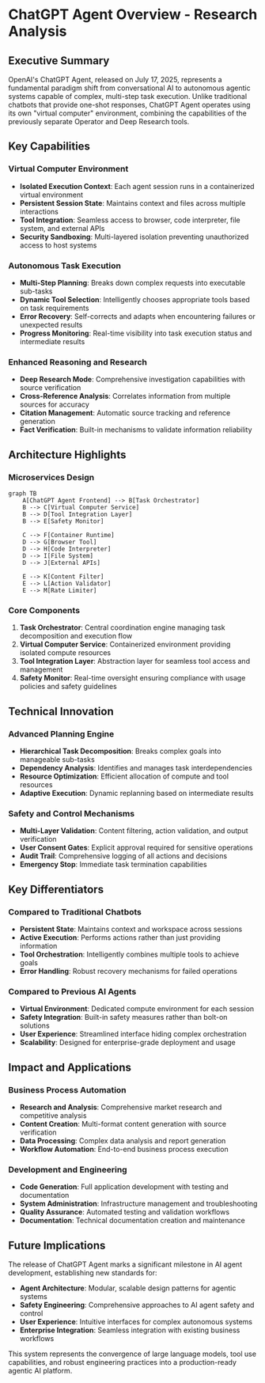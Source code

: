 # ChatGPT Agent Overview - Research Analysis

## Executive Summary

OpenAI's ChatGPT Agent, released on July 17, 2025, represents a fundamental paradigm shift from conversational AI to autonomous agentic systems capable of complex, multi-step task execution. Unlike traditional chatbots that provide one-shot responses, ChatGPT Agent operates using its own "virtual computer" environment, combining the capabilities of the previously separate Operator and Deep Research tools.

## Key Capabilities

### Virtual Computer Environment
- **Isolated Execution Context**: Each agent session runs in a containerized virtual environment
- **Persistent Session State**: Maintains context and files across multiple interactions
- **Tool Integration**: Seamless access to browser, code interpreter, file system, and external APIs
- **Security Sandboxing**: Multi-layered isolation preventing unauthorized access to host systems

### Autonomous Task Execution
- **Multi-Step Planning**: Breaks down complex requests into executable sub-tasks
- **Dynamic Tool Selection**: Intelligently chooses appropriate tools based on task requirements
- **Error Recovery**: Self-corrects and adapts when encountering failures or unexpected results
- **Progress Monitoring**: Real-time visibility into task execution status and intermediate results

### Enhanced Reasoning and Research
- **Deep Research Mode**: Comprehensive investigation capabilities with source verification
- **Cross-Reference Analysis**: Correlates information from multiple sources for accuracy
- **Citation Management**: Automatic source tracking and reference generation
- **Fact Verification**: Built-in mechanisms to validate information reliability

## Architecture Highlights

### Microservices Design
```mermaid
graph TB
    A[ChatGPT Agent Frontend] --> B[Task Orchestrator]
    B --> C[Virtual Computer Service]
    B --> D[Tool Integration Layer]
    B --> E[Safety Monitor]
    
    C --> F[Container Runtime]
    D --> G[Browser Tool]
    D --> H[Code Interpreter]
    D --> I[File System]
    D --> J[External APIs]
    
    E --> K[Content Filter]
    E --> L[Action Validator]
    E --> M[Rate Limiter]
```

### Core Components
1. **Task Orchestrator**: Central coordination engine managing task decomposition and execution flow
2. **Virtual Computer Service**: Containerized environment providing isolated compute resources
3. **Tool Integration Layer**: Abstraction layer for seamless tool access and management
4. **Safety Monitor**: Real-time oversight ensuring compliance with usage policies and safety guidelines

## Technical Innovation

### Advanced Planning Engine
- **Hierarchical Task Decomposition**: Breaks complex goals into manageable sub-tasks
- **Dependency Analysis**: Identifies and manages task interdependencies
- **Resource Optimization**: Efficient allocation of compute and tool resources
- **Adaptive Execution**: Dynamic replanning based on intermediate results

### Safety and Control Mechanisms
- **Multi-Layer Validation**: Content filtering, action validation, and output verification
- **User Consent Gates**: Explicit approval required for sensitive operations
- **Audit Trail**: Comprehensive logging of all actions and decisions
- **Emergency Stop**: Immediate task termination capabilities

## Key Differentiators

### Compared to Traditional Chatbots
- **Persistent State**: Maintains context and workspace across sessions
- **Active Execution**: Performs actions rather than just providing information
- **Tool Orchestration**: Intelligently combines multiple tools to achieve goals
- **Error Handling**: Robust recovery mechanisms for failed operations

### Compared to Previous AI Agents
- **Virtual Environment**: Dedicated compute environment for each session
- **Safety Integration**: Built-in safety measures rather than bolt-on solutions
- **User Experience**: Streamlined interface hiding complex orchestration
- **Scalability**: Designed for enterprise-grade deployment and usage

## Impact and Applications

### Business Process Automation
- **Research and Analysis**: Comprehensive market research and competitive analysis
- **Content Creation**: Multi-format content generation with source verification
- **Data Processing**: Complex data analysis and report generation
- **Workflow Automation**: End-to-end business process execution

### Development and Engineering
- **Code Generation**: Full application development with testing and documentation
- **System Administration**: Infrastructure management and troubleshooting
- **Quality Assurance**: Automated testing and validation workflows
- **Documentation**: Technical documentation creation and maintenance

## Future Implications

The release of ChatGPT Agent marks a significant milestone in AI agent development, establishing new standards for:
- **Agent Architecture**: Modular, scalable design patterns for agentic systems
- **Safety Engineering**: Comprehensive approaches to AI agent safety and control
- **User Experience**: Intuitive interfaces for complex autonomous systems
- **Enterprise Integration**: Seamless integration with existing business workflows

This system represents the convergence of large language models, tool use capabilities, and robust engineering practices into a production-ready agentic AI platform.